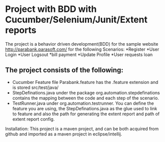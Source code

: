 Project with BDD with Cucumber/Selenium/Junit/Extent reports
=================

The project is a behavior driven development(BDD) for the sample website http://parabank.parasoft.com/ for the following Scenarios:
*Register
*User Login
*User Logsout
*bill payment
*Update Profile
*User requests loan

The project consists of the following:
--------------------------------------
* Cucumber Feature file Parabank.feature  has the .feature extension and is stored src/test/java/
* StepDefinations.java under the package org.automation.stepdefinations contains the mapping between the code and each step of the scenario.
* TestRunner.java under org.automation.testrunner. You can define the feature you are using, the StepDefinations.java as the glue used to link to feature and also the path for generating the extent report and path of extent report config.

Installation:
This project is a maven project, and can be both acquired from github and imported as a maven project in eclipse/intellij. 
